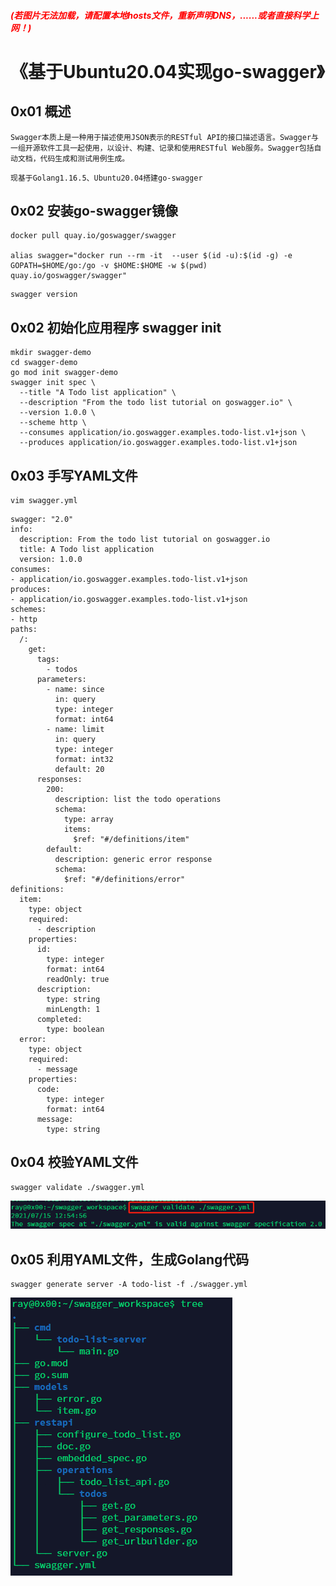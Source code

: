 ##### <font color=red>(若图片无法加载，请配置本地hosts文件，重新声明DNS，......或者直接科学上网！)</font>
# 《基于Ubuntu20.04实现go-swagger》
## 0x01 概述
```
Swagger本质上是一种用于描述使用JSON表示的RESTful API的接口描述语言。Swagger与一组开源软件工具一起使用，以设计、构建、记录和使用RESTful Web服务。Swagger包括自动文档，代码生成和测试用例生成。
```
```
现基于Golang1.16.5、Ubuntu20.04搭建go-swagger
```
## 0x02 安装go-swagger镜像
```
docker pull quay.io/goswagger/swagger

alias swagger="docker run --rm -it  --user $(id -u):$(id -g) -e GOPATH=$HOME/go:/go -v $HOME:$HOME -w $(pwd) quay.io/goswagger/swagger"
```
```
swagger version
```
## 0x02 初始化应用程序 swagger init
```
mkdir swagger-demo
cd swagger-demo
go mod init swagger-demo
swagger init spec \
  --title "A Todo list application" \
  --description "From the todo list tutorial on goswagger.io" \
  --version 1.0.0 \
  --scheme http \
  --consumes application/io.goswagger.examples.todo-list.v1+json \
  --produces application/io.goswagger.examples.todo-list.v1+json
```
## 0x03 手写YAML文件
```
vim swagger.yml
```
```
swagger: "2.0"
info:
  description: From the todo list tutorial on goswagger.io
  title: A Todo list application
  version: 1.0.0
consumes:
- application/io.goswagger.examples.todo-list.v1+json
produces:
- application/io.goswagger.examples.todo-list.v1+json
schemes:
- http
paths:
  /:
    get:
      tags:
        - todos
      parameters:
        - name: since
          in: query
          type: integer
          format: int64
        - name: limit
          in: query
          type: integer
          format: int32
          default: 20
      responses:
        200:
          description: list the todo operations
          schema:
            type: array
            items:
              $ref: "#/definitions/item"
        default:
          description: generic error response
          schema:
            $ref: "#/definitions/error"
definitions:
  item:
    type: object
    required:
      - description
    properties:
      id:
        type: integer
        format: int64
        readOnly: true
      description:
        type: string
        minLength: 1
      completed:
        type: boolean
  error:
    type: object
    required:
      - message
    properties:
      code:
        type: integer
        format: int64
      message:
        type: string
```
## 0x04 校验YAML文件
```
swagger validate ./swagger.yml
```
![alt swagger_0](./img/swagger_01.png)
## 0x05 利用YAML文件，生成Golang代码
```
swagger generate server -A todo-list -f ./swagger.yml
```
![alt swagger_1](./img/swagger_02.png)

